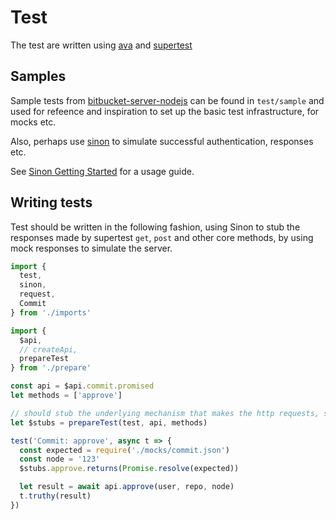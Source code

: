 # Test

The test are written using [ava]() and [supertest]()

## Samples

Sample tests from [bitbucket-server-nodejs](https://github.com/sternba/bitbucket-server-nodejs) can be found in `test/sample` and used for refeence and inspiration to set up the basic test infrastructure, for mocks etc.

Also, perhaps use [sinon](http://sinonjs.org/) to simulate successful authentication, responses etc.

See [Sinon Getting Started](http://sinonjs.org/#get-started) for a usage guide.

## Writing tests

Test should be written in the following fashion, using Sinon to stub the responses made by supertest `get`, `post` and other core methods, by using mock responses to simulate the server.

```js
import {
  test,
  sinon,
  request,
  Commit
} from './imports'

import {
  $api,
  // createApi,
  prepareTest
} from './prepare'

const api = $api.commit.promised
let methods = ['approve']

// should stub the underlying mechanism that makes the http requests, such as Xhr or whatever
let $stubs = prepareTest(test, api, methods)

test('Commit: approve', async t => {
  const expected = require('./mocks/commit.json')
  const node = '123'
  $stubs.approve.returns(Promise.resolve(expected))

  let result = await api.approve(user, repo, node)
  t.truthy(result)
})
```
